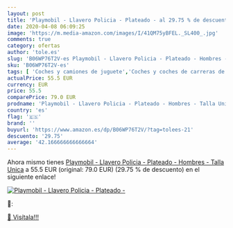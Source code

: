 ```yaml
---
layout: post
title: 'Playmobil - Llavero Policia - Plateado - al 29.75 % de descuento'
date: 2020-04-08 06:09:25
image: 'https://m.media-amazon.com/images/I/41QM75yBFEL._SL400_.jpg'
comments: true
category: ofertas
author: 'tole.es'
slug: 'B06WP76T2V-es Playmobil - Llavero Policia - Plateado - Hombres - Talla...'
sku: 'B06WP76T2V-es'
tags: [ 'Coches y camiones de juguete','Coches y coches de carreras de juguete para niños','Juguetes','Juguetes y juegos','Muñecos y figuras','Playsets de figuras de juguete para niños','Vehículos de juguete para niños','playmobil', ]
actualPrice: 55.5 EUR
currency: EUR
price: 55.5
comparePrice: 79.0 EUR
prodname: 'Playmobil - Llavero Policia - Plateado - Hombres - Talla Unica'
country: 'es'
flag: '🇪🇸'
brand: ''
buyurl: 'https://www.amazon.es/dp/B06WP76T2V/?tag=tolees-21'
descuento: '29.75'
average: '42.166666666666664'
---
```


Ahora mismo tienes [Playmobil - Llavero Policia - Plateado - Hombres - Talla Unica](https://www.amazon.es/dp/B06WP76T2V/?tag=tolees-21) a 55.5 EUR (original: 79.0 EUR) (29.75 %  de descuento) en el siguiente enlace!

[![Playmobil - Llavero Policia - Plateado -](https://m.media-amazon.com/images/I/41QM75yBFEL._SL400_.jpg)](https://www.amazon.es/dp/B06WP76T2V/?tag=tolees-21)

🔎:


[🛒 Visítala!!!](https://www.amazon.es/dp/B06WP76T2V/?tag=tolees-21)
